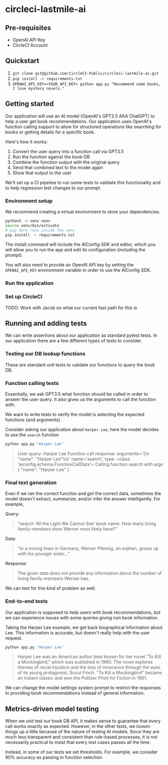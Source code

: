# circleci-lastmile-ai

## Pre-requisites

- OpenAI API Key
- CircleCI Account

## Quickstart

1. `git clone git@github.com:CircleCI-Public/circleci-lastmile-ai.git`
2. `pip install -r requirements.txt`
3. `OPENAI_API_KEY=<YOUR_API_KEY> python app.py "Recommend some books, I love mystery novels."`

## Getting started

Our application will use an AI model (OpenAI's GPT3.5 AKA ChatGPT) to help a user get book recommendations. Our application uses OpenAI's function calling support to allow for structured operations like searching for books or getting details for a specific book.

Here's how it works:

1. Convert the user query into a function call via GPT3.5
2. Run the function against the book DB
3. Combine the function output with the original query
4. Send that combined text to the model again
5. Show that output to the user

We'll set up a CI pipeline to run some tests to validate this functionality and to help regression test changes to our prompt.

### Environment setup

We recommend creating a virtual environment to store your dependencies.

```bash
python3 -m venv venv
source venv/bin/activate
# pip here runs inside the venv
pip install -r requirements.txt
```

The install command will include the AIConfig SDK and editor, which you will allow you to run the app and edit its configuration (including the prompt).

You will also need to provide an OpenAI API key by setting the `OPENAI_API_KEY` environment variable in order to use the AIConfig SDK.

### Run the application

### Set up CircleCI

TODO: Work with Jacob on what our current fast path for this is

## Running and adding tests

We can write assertions about our application as standard pytest tests. In our application there are a few different types of tests to consider.

### Testing our DB lookup functions

These are standard unit tests to validate our functions to query the book DB.

### Function calling tests

Essentially, we ask GPT3.5 what function should be called in order to answer the user query. It also gives us the arguments to call the function with.

We want to write tests to verify the model is selecting the expected functions (and arguments).

Consider asking our application about `Harper Lee`, here the model decides to use the `search` function

```bash
python app.py "Harper Lee"
```

> User query: Harper Lee
> Function call response: arguments='{\n "name": "Harper Lee"\n}' name='search', type: <class 'aiconfig.schema.FunctionCallData'>
> Calling function search with args {
> "name": "Harper Lee"
> }

### Final text generation

Even if we ran the correct function and got the correct data, sometimes the model doesn't extract, summarize, and/or infer the answer intelligently. For example,

Query:

> "search 'All the Light We Cannot See' book name. How many living family members does Werner most likely have?"

Data:

> "In a mining town in Germany, Werner Pfennig, an orphan, grows up with his younger sister..."

Response:

> The given data does not provide any information about the number of living family members Werner has.

We can test for this kind of problem as well.

### End-to-end tests

Our application is supposed to help users with book recommendations, but we can experience issues with some queries giving non book information.

Taking the Harper Lee example, we get back biographical information about Lee. This information is accurate, but doesn't really help with the user request.

```bash
python app.py "Harper Lee"
```

> Harper Lee was an American author best known for her novel "To Kill a Mockingbird," which was published in 1960. The novel explores themes of racial injustice and the loss of innocence through the eyes of its young protagonist, Scout Finch. "To Kill a Mockingbird" became an instant classic and won the Pulitzer Prize for Fiction in 1961.

We can change the model settings system prompt to restrict the responses to providing book recommendations instead of general information.

## Metrics-driven model testing

When we unit test our book DB API, it makes sense to guarantee that every call works exactly as expected. However, in the other tests, we loosen things up a little because of the nature of testing AI models. Since they are much less transparent and consistent than rule-based processes, it is not necessarily practical to insist that every test cases passes all the time.

Instead, in some of our tests we set thresholds. For example, we consider 90% accuracy as passing in function selection.
